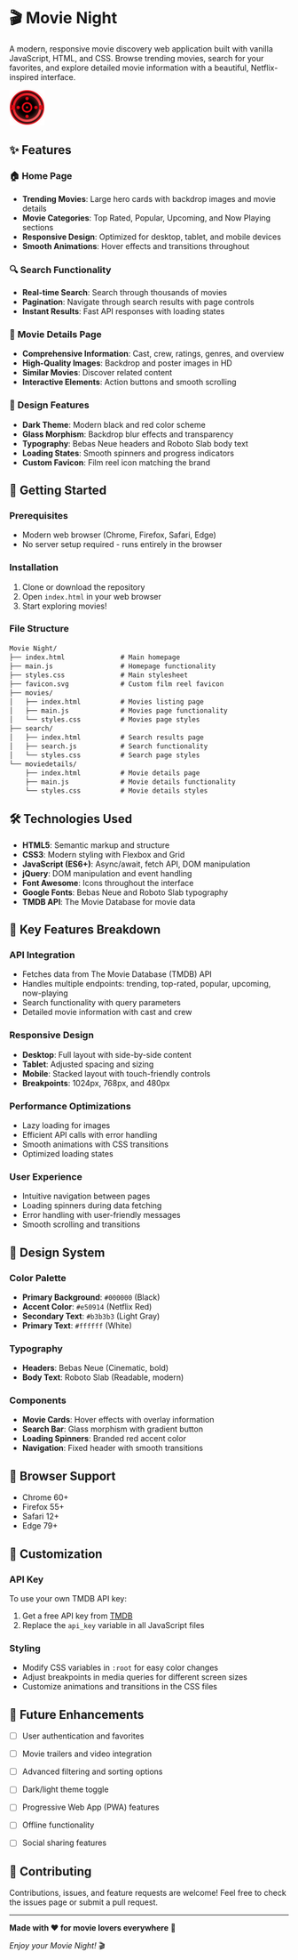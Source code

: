 # 🎬 Movie Night

A modern, responsive movie discovery web application built with vanilla JavaScript, HTML, and CSS. Browse trending movies, search for your favorites, and explore detailed movie information with a beautiful, Netflix-inspired interface.

![Movie Night](favicon.svg)

## ✨ Features

### 🏠 **Home Page**
- **Trending Movies**: Large hero cards with backdrop images and movie details
- **Movie Categories**: Top Rated, Popular, Upcoming, and Now Playing sections
- **Responsive Design**: Optimized for desktop, tablet, and mobile devices
- **Smooth Animations**: Hover effects and transitions throughout

### 🔍 **Search Functionality**
- **Real-time Search**: Search through thousands of movies
- **Pagination**: Navigate through search results with page controls
- **Instant Results**: Fast API responses with loading states

### 📱 **Movie Details Page**
- **Comprehensive Information**: Cast, crew, ratings, genres, and overview
- **High-Quality Images**: Backdrop and poster images in HD
- **Similar Movies**: Discover related content
- **Interactive Elements**: Action buttons and smooth scrolling

### 🎨 **Design Features**
- **Dark Theme**: Modern black and red color scheme
- **Glass Morphism**: Backdrop blur effects and transparency
- **Typography**: Bebas Neue headers and Roboto Slab body text
- **Loading States**: Smooth spinners and progress indicators
- **Custom Favicon**: Film reel icon matching the brand

## 🚀 Getting Started

### Prerequisites
- Modern web browser (Chrome, Firefox, Safari, Edge)
- No server setup required - runs entirely in the browser

### Installation
1. Clone or download the repository
2. Open `index.html` in your web browser
3. Start exploring movies!

### File Structure
```
Movie Night/
├── index.html              # Main homepage
├── main.js                 # Homepage functionality
├── styles.css              # Main stylesheet
├── favicon.svg             # Custom film reel favicon
├── movies/
│   ├── index.html          # Movies listing page
│   ├── main.js             # Movies page functionality
│   └── styles.css          # Movies page styles
├── search/
│   ├── index.html          # Search results page
│   ├── search.js           # Search functionality
│   └── styles.css          # Search page styles
└── moviedetails/
    ├── index.html          # Movie details page
    ├── main.js             # Movie details functionality
    └── styles.css          # Movie details styles
```

## 🛠️ Technologies Used

- **HTML5**: Semantic markup and structure
- **CSS3**: Modern styling with Flexbox and Grid
- **JavaScript (ES6+)**: Async/await, fetch API, DOM manipulation
- **jQuery**: DOM manipulation and event handling
- **Font Awesome**: Icons throughout the interface
- **Google Fonts**: Bebas Neue and Roboto Slab typography
- **TMDB API**: The Movie Database for movie data

## 🎯 Key Features Breakdown

### **API Integration**
- Fetches data from The Movie Database (TMDB) API
- Handles multiple endpoints: trending, top-rated, popular, upcoming, now-playing
- Search functionality with query parameters
- Detailed movie information with cast and crew

### **Responsive Design**
- **Desktop**: Full layout with side-by-side content
- **Tablet**: Adjusted spacing and sizing
- **Mobile**: Stacked layout with touch-friendly controls
- **Breakpoints**: 1024px, 768px, and 480px

### **Performance Optimizations**
- Lazy loading for images
- Efficient API calls with error handling
- Smooth animations with CSS transitions
- Optimized loading states

### **User Experience**
- Intuitive navigation between pages
- Loading spinners during data fetching
- Error handling with user-friendly messages
- Smooth scrolling and transitions

## 🎨 Design System

### **Color Palette**
- **Primary Background**: `#000000` (Black)
- **Accent Color**: `#e50914` (Netflix Red)
- **Secondary Text**: `#b3b3b3` (Light Gray)
- **Primary Text**: `#ffffff` (White)

### **Typography**
- **Headers**: Bebas Neue (Cinematic, bold)
- **Body Text**: Roboto Slab (Readable, modern)

### **Components**
- **Movie Cards**: Hover effects with overlay information
- **Search Bar**: Glass morphism with gradient button
- **Loading Spinners**: Branded red accent color
- **Navigation**: Fixed header with smooth transitions

## 📱 Browser Support

- Chrome 60+
- Firefox 55+
- Safari 12+
- Edge 79+

## 🔧 Customization

### **API Key**
To use your own TMDB API key:
1. Get a free API key from [TMDB](https://www.themoviedb.org/settings/api)
2. Replace the `api_key` variable in all JavaScript files

### **Styling**
- Modify CSS variables in `:root` for easy color changes
- Adjust breakpoints in media queries for different screen sizes
- Customize animations and transitions in the CSS files

## 🚀 Future Enhancements

- [ ] User authentication and favorites
- [ ] Movie trailers and video integration
- [ ] Advanced filtering and sorting options
- [ ] Dark/light theme toggle
- [ ] Progressive Web App (PWA) features
- [ ] Offline functionality
- [ ] Social sharing features


## 🤝 Contributing

Contributions, issues, and feature requests are welcome! Feel free to check the issues page or submit a pull request.

---

**Made with ❤️ for movie lovers everywhere** 🍿

*Enjoy your Movie Night!* 🎬
